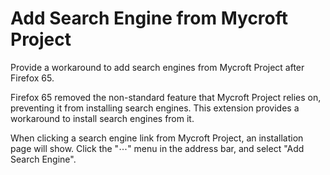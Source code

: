 # Add Search Engine from Mycroft Project
Provide a workaround to add search engines from Mycroft Project after Firefox 65.

Firefox 65 removed the non-standard feature that Mycroft Project relies on, preventing it from installing search engines. This extension provides a workaround to install search engines from it.

When clicking a search engine link from Mycroft Project, an installation page will show. Click the "⋯" menu in the address bar, and select "Add Search Engine".
